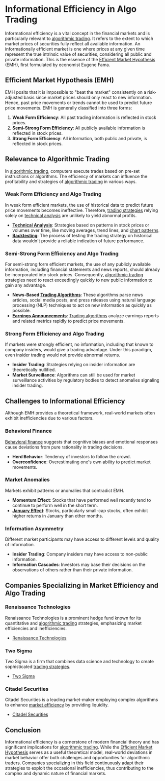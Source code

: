 # Informational Efficiency in Algo Trading

Informational efficiency is a vital concept in the financial markets and is particularly relevant to [algorithmic trading](../a/algorithmic_trading.md). It refers to the extent to which market prices of securities fully reflect all available information. An informationally efficient market is one where prices at any given time represent the true intrinsic value of securities, considering all public and private information. This is the essence of the [Efficient Market Hypothesis](../e/efficient_market_hypothesis.md) (EMH), first formulated by economist Eugene Fama. 

## Efficient Market Hypothesis (EMH)

EMH posits that it is impossible to "beat the market" consistently on a risk-adjusted basis since market prices should only react to new information. Hence, past price movements or trends cannot be used to predict future price movements. EMH is generally classified into three forms:

1. **Weak Form Efficiency**: All past trading information is reflected in stock prices.
2. **Semi-Strong Form Efficiency**: All publicly available information is reflected in stock prices.
3. **Strong Form Efficiency**: All information, both public and private, is reflected in stock prices.

## Relevance to Algorithmic Trading

In [algorithmic trading](../a/algorithmic_trading.md), computers execute trades based on pre-set instructions or algorithms. The efficiency of markets can influence the profitability and strategies of [algorithmic trading](../a/algorithmic_trading.md) in various ways.

### Weak Form Efficiency and Algo Trading

In weak form efficient markets, the use of historical data to predict future price movements becomes ineffective. Therefore, [trading strategies](../t/trading_strategies.md) relying solely on [technical analysis](../t/technical_analysis.md) are unlikely to yield abnormal profits.

 - **[Technical Analysis](../t/technical_analysis.md)**: Strategies based on patterns in stock prices or volumes over time, like moving averages, trend lines, and [chart patterns](../c/chart_patterns.md).
 - **[Backtesting](../b/backtesting.md)**: The process of testing the trading strategy on historical data wouldn't provide a reliable indication of future performance.

### Semi-Strong Form Efficiency and Algo Trading

For semi-strong form efficient markets, the use of any publicly available information, including financial statements and news reports, should already be incorporated into stock prices. Consequently, [algorithmic trading](../a/algorithmic_trading.md) strategies need to react exceedingly quickly to new public information to gain any advantage.

 - **News-Based [Trading Algorithms](../t/trading_algorithms.md)**: These algorithms parse news articles, social media posts, and press releases using natural language processing (NLP) techniques to act on new information as quickly as possible.
 - **[Earnings Announcements](../e/earnings_announcements.md)**: [Trading algorithms](../t/trading_algorithms.md) analyze earnings reports and related metrics rapidly to predict price movements.
 
### Strong Form Efficiency and Algo Trading

If markets were strongly efficient, no information, including that known to company insiders, would give a trading advantage. Under this paradigm, even insider trading would not provide abnormal returns.

 - **Insider Trading**: Strategies relying on insider information are theoretically nullified.
 - **Market Surveillance**: Algorithms can still be used for market surveillance activities by regulatory bodies to detect anomalies signaling insider trading.

## Challenges to Informational Efficiency

Although EMH provides a theoretical framework, real-world markets often exhibit inefficiencies due to various factors.

### Behavioral Finance

[Behavioral finance](../b/behavioral_finance.md) suggests that cognitive biases and emotional responses cause deviations from pure rationality in trading decisions.

- **Herd Behavior**: Tendency of investors to follow the crowd.
- **Overconfidence**: Overestimating one's own ability to predict market movements.

### Market Anomalies

Markets exhibit patterns or anomalies that contradict EMH.

- **Momentum Effect**: Stocks that have performed well recently tend to continue to perform well in the short term.
- **[January Effect](../j/january_effect.md)**: Stocks, particularly small-cap stocks, often exhibit higher returns in January than other months.

### Information Asymmetry

Different market participants may have access to different levels and quality of information.

- **Insider Trading**: Company insiders may have access to non-public information.
- **Information Cascades**: Investors may base their decisions on the observations of others rather than their private information.

## Companies Specializing in Market Efficiency and Algo Trading

### Renaissance Technologies

Renaissance Technologies is a prominent hedge fund known for its quantitative and [algorithmic trading](../a/algorithmic_trading.md) strategies, emphasizing market efficiencies and inefficiencies.

- [Renaissance Technologies](https://www.rentec.com/)

### Two Sigma

Two Sigma is a firm that combines data science and technology to create sophisticated [trading strategies](../t/trading_strategies.md).

- [Two Sigma](https://www.twosigma.com/)

### Citadel Securities

Citadel Securities is a leading market-maker employing complex algorithms to enhance [market efficiency](../m/market_efficiency.md) by providing liquidity.

- [Citadel Securities](https://www.citadelsecurities.com/)

## Conclusion

Informational efficiency is a cornerstone of modern financial theory and has significant implications for [algorithmic trading](../a/algorithmic_trading.md). While the [Efficient Market Hypothesis](../e/efficient_market_hypothesis.md) serves as a useful theoretical model, real-world deviations in market behavior offer both challenges and opportunities for algorithmic traders. Companies specializing in this field continuously adapt their strategies to exploit the occasional inefficiencies, thus contributing to the complex and dynamic nature of financial markets.
